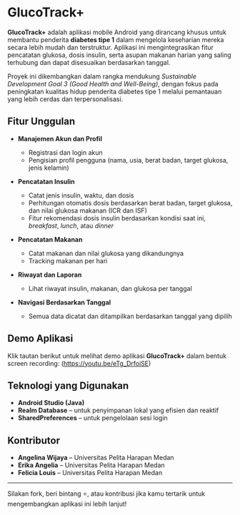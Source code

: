 # GlucoTrack+
**GlucoTrack+** adalah aplikasi mobile Android yang dirancang khusus untuk membantu penderita **diabetes tipe 1** dalam mengelola keseharian mereka secara lebih mudah dan terstruktur. Aplikasi ini mengintegrasikan fitur pencatatan glukosa, dosis insulin, serta asupan makanan harian yang saling terhubung dan dapat disesuaikan berdasarkan tanggal.

Proyek ini dikembangkan dalam rangka mendukung *Sustainable Development Goal 3 (Good Health and Well-Being)*, dengan fokus pada peningkatan kualitas hidup penderita diabetes tipe 1 melalui pemantauan yang lebih cerdas dan terpersonalisasi.


## Fitur Unggulan
- **Manajemen Akun dan Profil**
  - Registrasi dan login akun
  - Pengisian profil pengguna (nama, usia, berat badan, target glukosa, jenis kelamin)

- **Pencatatan Insulin**
  - Catat jenis insulin, waktu, dan dosis
  - Perhitungan otomatis dosis berdasarkan berat badan, target glukosa, dan nilai glukosa makanan (ICR dan ISF)
  - Fitur rekomendasi dosis insulin berdasarkan kondisi saat ini, *breakfast*, *lunch*, atau *dinner*

- **Pencatatan Makanan**
  - Catat makanan dan nilai glukosa yang dikandungnya
  - Tracking makanan per hari

- **Riwayat dan Laporan**
  - Lihat riwayat insulin, makanan, dan glukosa per tanggal

- **Navigasi Berdasarkan Tanggal**
  - Semua data dicatat dan ditampilkan berdasarkan tanggal yang dipilih


## Demo Aplikasi
Klik tautan berikut untuk melihat demo aplikasi **GlucoTrack+** dalam bentuk screen recording: (https://youtu.be/eTg_DrfoiSE)


## Teknologi yang Digunakan
- **Android Studio (Java)**
- **Realm Database** – untuk penyimpanan lokal yang efisien dan reaktif
- **SharedPreferences** – untuk pengelolaan sesi login


## Kontributor
- **Angelina Wijaya** – Universitas Pelita Harapan Medan
- **Erika Angelia** – Universitas Pelita Harapan Medan  
- **Felicia Louis** – Universitas Pelita Harapan Medan  

---

Silakan fork, beri bintang ⭐, atau kontribusi jika kamu tertarik untuk mengembangkan aplikasi ini lebih lanjut!

